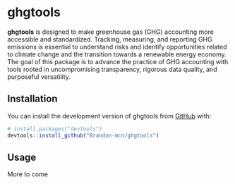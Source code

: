 
<!-- README.md is generated from README.Rmd. Please edit that file -->

# ghgtools

<!-- badges: start -->
<!-- badges: end -->

**ghgtools** is designed to make greenhouse gas (GHG) accounting more
accessible and standardized. Tracking, measuring, and reporting GHG
emissions is essential to understand risks and identify opportunities
related to climate change and the transition towards a renewable energy
economy. The goal of this package is to advance the practice of GHG
accounting with tools rooted in uncompromising transparency, rigorous
data quality, and purposeful versatility.

## Installation

You can install the development version of ghgtools from
[GitHub](https://github.com/) with:

``` r
# install.packages("devtools")
devtools::install_github("Brandon-mcn/ghgtools")
```

## Usage

More to come
